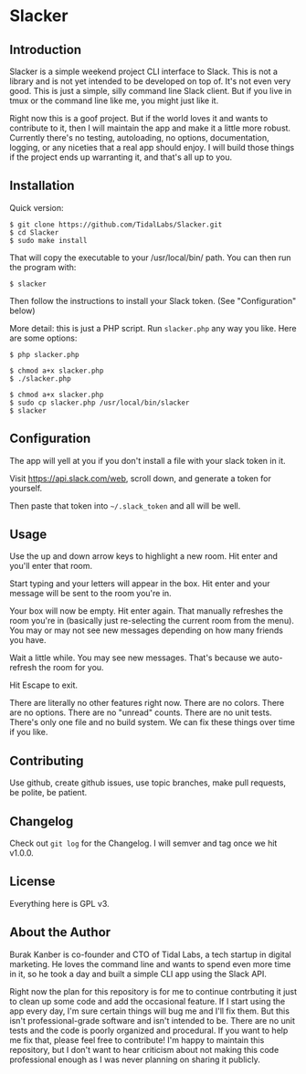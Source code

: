 Slacker
=======

Introduction
------------

Slacker is a simple weekend project CLI interface to Slack. This is not a
library and is not yet intended to be developed on top of. It's not even very
good. This is just a simple, silly command line Slack client. But if you live
in tmux or the command line like me, you might just like it.

Right now this is a goof project. But if the world loves it and wants to
contribute to it, then I will maintain the app and make it a little more
robust. Currently there's no testing, autoloading, no options, documentation,
logging, or any niceties that a real app should enjoy. I will build those
things if the project ends up warranting it, and that's all up to you.

Installation
------------

Quick version:

	$ git clone https://github.com/TidalLabs/Slacker.git
	$ cd Slacker
    $ sudo make install

That will copy the executable to your /usr/local/bin/ path. You can then run
the program with:

    $ slacker

Then follow the instructions to install your Slack token. (See "Configuration" below)

More detail: this is just a PHP script. Run `slacker.php` any way you like.
Here are some options:

    $ php slacker.php

	$ chmod a+x slacker.php
	$ ./slacker.php

	$ chmod a+x slacker.php
	$ sudo cp slacker.php /usr/local/bin/slacker
	$ slacker

Configuration
-------------

The app will yell at you if you don't install a file with your slack token in
it.

Visit https://api.slack.com/web, scroll down, and generate a token for
yourself.

Then paste that token into `~/.slack_token` and all will be well.

Usage
-----

Use the up and down arrow keys to highlight a new room. Hit enter and you'll
enter that room.

Start typing and your letters will appear in the box. Hit enter and your
message will be sent to the room you're in.

Your box will now be empty. Hit enter again. That manually refreshes the room
you're in (basically just re-selecting the current room from the menu). You may
or may not see new messages depending on how many friends you have.

Wait a little while. You may see new messages. That's because we auto-refresh
the room for you.

Hit Escape to exit.

There are literally no other features right now. There are no colors. There are
no options. There are no "unread" counts. There are no unit tests. There's only
one file and no build system. We can fix these things over time if you like.

Contributing
------------

Use github, create github issues, use topic branches, make pull requests, be
polite, be patient.

Changelog
---------

Check out `git log` for the Changelog. I will semver and tag once we hit v1.0.0.

License
-------

Everything here is GPL v3.

About the Author
----------------

Burak Kanber is co-founder and CTO of Tidal Labs, a tech startup in digital
marketing. He loves the command line and wants to spend even more time in it,
so he took a day and built a simple CLI app using the Slack API.

Right now the plan for this repository is for me to continue contrbuting it
just to clean up some code and add the occasional feature. If I start using the
app every day, I'm sure certain things will bug me and I'll fix them. But this
isn't professional-grade software and isn't intended to be. There are no unit
tests and the code is poorly organized and procedural. If you want to help me
fix that, please feel free to contribute! I'm happy to maintain this
repository, but I don't want to hear criticism about not making this code
professional enough as I was never planning on sharing it publicly.
